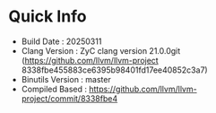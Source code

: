 # Quick Info
* Build Date : 20250311
* Clang Version : ZyC clang version 21.0.0git (https://github.com/llvm/llvm-project 8338fbe455883ce6395b98401fd17ee40852c3a7)
* Binutils Version : master
* Compiled Based : https://github.com/llvm/llvm-project/commit/8338fbe4

